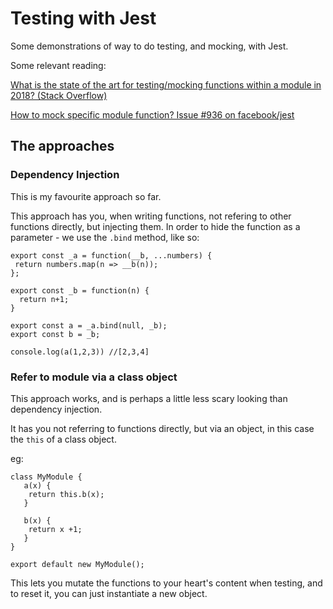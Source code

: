 # Testing with Jest

Some demonstrations of way to do testing, and mocking, with Jest. 

Some relevant reading: 

[What is the state of the art for testing/mocking functions within a module in 2018? (Stack Overflow)](https://stackoverflow.com/questions/53736766/what-is-the-state-of-the-art-for-testing-mocking-functions-within-a-module-in-20)

[How to mock specific module function? Issue #936 on facebook/jest](https://github.com/facebook/jest/issues/936)

## The approaches

### Dependency Injection

This is my favourite approach so far. 

This approach has you, when writing functions, not refering to other functions directly, but injecting them. In order to hide the function as a parameter - we use the `.bind` method, like so:

```
export const _a = function(__b, ...numbers) {
 return numbers.map(n => __b(n)); 
}; 

export const _b = function(n) {
  return n+1; 
}

export const a = _a.bind(null, _b); 
export const b = _b; 

console.log(a(1,2,3)) //[2,3,4]
```

### Refer to module via a class object

This approach works, and is perhaps a little less scary looking than dependency injection. 

It has you not referring to functions directly, but via an object, in this case the `this` of a class object. 

eg:

```
class MyModule {
   a(x) {
    return this.b(x);
   }
   
   b(x) {
    return x +1; 
   }
}

export default new MyModule(); 
```

This lets you mutate the functions to your heart's content when testing, and to reset it, you can just instantiate a new object. 

